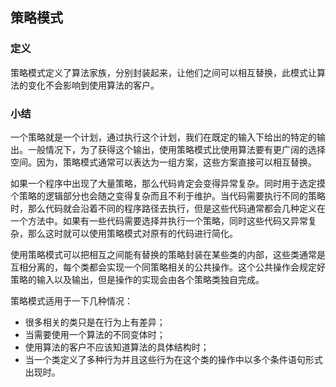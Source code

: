 ## 策略模式  

### 定义  
策略模式定义了算法家族，分别封装起来，让他们之间可以相互替换，此模式让算法的变化不会影响到使用算法的客户。  

### 小结  
一个策略就是一个计划，通过执行这个计划，我们在既定的输入下给出的特定的输出。一般情况下，为了获得这个输出，使用策略模式比使用算法要有更广阔的选择空间。因为，策略模式通常可以表达为一组方案，这些方案直接可以相互替换。   

如果一个程序中出现了大量策略，那么代码肯定会变得异常复杂。同时用于选定摸个策略的逻辑部分也会随之变得复杂而且不利于维护。当代码需要执行不同的策略时，那么代码就会沿着不同的程序路径去执行，但是这些代码通常都会几种定义在一个方法中。如果有一些代码需要选择并执行一个策略，同时这些代码又异常复杂，那么这时就可以使用策略模式对原有的代码进行简化。   

使用策略模式可以把相互之间能有替换的策略封装在某些类的内部，这些类通常是互相分离的，每个类都会实现一个同策略相关的公共操作。这个公共操作会规定好策略的输入以及输出，但是操作的实现会由各个策略类独自完成。  

策略模式适用于一下几种情况：  
* 很多相关的类只是在行为上有差异；  
* 当需要使用一个算法的不同变体时；  
* 使用算法的客户不应该知道算法的具体结构时；  
* 当一个类定义了多种行为并且这些行为在这个类的操作中以多个条件语句形式出现时。

 

